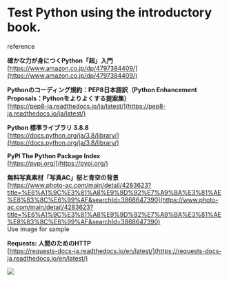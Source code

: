 # Test Python using the introductory book.

reference


**確かな力が身につくPython「超」入門**  
[https://www.amazon.co.jp/dp/4797384409/](https://www.amazon.co.jp/dp/4797384409/)  

**Pythonのコーディング規約：PEP8日本語訳（Python Enhancement Proposals：Pythonをよりよくする提案集）**  
[https://pep8-ja.readthedocs.io/ja/latest/](https://pep8-ja.readthedocs.io/ja/latest/)  

**Python 標準ライブラリ 3.8.8**  
[https://docs.python.org/ja/3.8/library/](https://docs.python.org/ja/3.8/library/)  

**PyPI The Python Package Index**  
[https://pypi.org/](https://pypi.org/)  

**無料写真素材「写真AC」桜と青空の背景**  
[https://www.photo-ac.com/main/detail/4283623?title=%E6%A1%9C%E3%81%A8%E9%9D%92%E7%A9%BA%E3%81%AE%E8%83%8C%E6%99%AF&searchId=3868647390](https://www.photo-ac.com/main/detail/4283623?title=%E6%A1%9C%E3%81%A8%E9%9D%92%E7%A9%BA%E3%81%AE%E8%83%8C%E6%99%AF&searchId=3868647390)  
Use image for sample

**Requests: 人間のためのHTTP**  
[https://requests-docs-ja.readthedocs.io/en/latest/](https://requests-docs-ja.readthedocs.io/en/latest/)  

<img src="https://evofan.github.io/test_python_easy_sample/chap7/pic_screenshot.jpg" width="%">  
